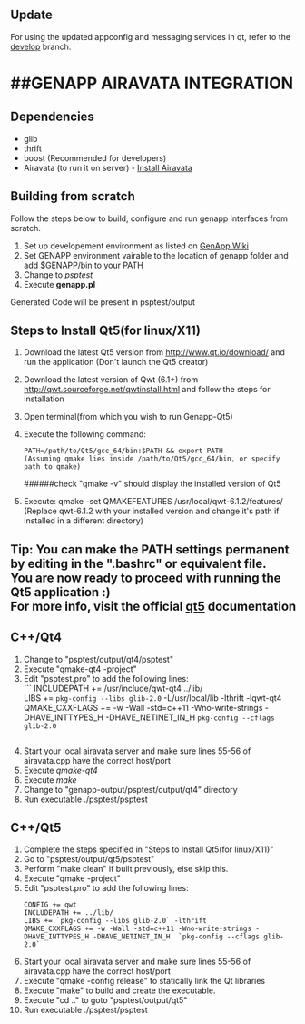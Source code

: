 **Update**
-------------
For using the updated appconfig and messaging services in qt, refer to the [develop](https://github.com/priyanshu-sekhar/GenApp/tree/develop) branch. <br/>

##GENAPP AIRAVATA INTEGRATION
==========================

Dependencies
---------------------
* glib <br/>
* thrift <br/>
* boost (Recommended for developers) <br/>
* Airavata (to run it on server) - [Install Airavata](https://docs.google.com/document/d/1xmGorQjlllJB9nxlCg0zHJu7UKibuzjYDI_zowm5Yng/edit) <br/>

Building from scratch
---------------------
Follow the steps below to build, configure and run genapp interfaces from scratch. <br/>

1. Set up developement environment as listed on [GenApp Wiki](http://gw105.iu.xsede.org:8000/genapp/wiki/setupdev) <br/>
2. Set GENAPP environment vairable to the location of genapp folder and add $GENAPP/bin to your PATH <br/>
3. Change to *psptest* <br/>
4. Execute __genapp.pl__ <br/>

Generated Code will be present in psptest/output <br/>

Steps to Install Qt5(for linux/X11)
-------------------------------------
1. Download the latest Qt5 version from http://www.qt.io/download/ and run the application (Don't launch the Qt5 creator) <br/>
2. Download the latest version of Qwt (6.1+) from http://qwt.sourceforge.net/qwtinstall.html and follow the steps for installation <br/>
3. Open terminal(from which you wish to run Genapp-Qt5) <br/>
4. Execute the following command: <br/>
   ```
   PATH=/path/to/Qt5/gcc_64/bin:$PATH && export PATH 
   (Assuming qmake lies inside /path/to/Qt5/gcc_64/bin, or specify path to qmake)
   ```
   ######check
   "qmake -v" should display the installed version of Qt5 <br/>

5. Execute: qmake -set QMAKEFEATURES /usr/local/qwt-6.1.2/features/  <br/>
   (Replace qwt-6.1.2 with your installed version and change it's path if installed in a different directory) <br/>

Tip: You can make the PATH settings permanent by editing in the ".bashrc" or equivalent file. <br/>
You are now ready to proceed with running the Qt5 application :) <br/>
For more info, visit the official [qt5](http://doc.qt.io/qt-5/linux-deployment.html) documentation <br/>
-------------------------------------

C++/Qt4
-----------------
1. Change to "psptest/output/qt4/psptest" <br/>
2. Execute "qmake-qt4 -project" <br/>
3. Edit "psptest.pro" to add the following lines: <br/>
        ```
	INCLUDEPATH += /usr/include/qwt-qt4 ../lib/ <br/>
	LIBS += `pkg-config --libs glib-2.0` -L/usr/local/lib -lthrift -lqwt-qt4 
	QMAKE_CXXFLAGS += -w -Wall -std=c++11 -Wno-write-strings -DHAVE_INTTYPES_H -DHAVE_NETINET_IN_H  `pkg-config --cflags glib-2.0`
	```
4. Start your local airavata server and make sure lines 55-56 of airavata.cpp have the correct host/port <br/>
5. Execute *qmake-qt4* <br/>
6. Execute *make* <br/>
7. Change to "genapp-output/psptest/output/qt4" directory <br/>
8. Run executable ./psptest/psptest <br/>

C++/Qt5
---------------
1. Complete the steps specified in "Steps to Install Qt5(for linux/X11)" <br/>
2. Go to "psptest/output/qt5/psptest" <br/>
3. Perform "make clean" if built previously, else skip this. <br/>
4. Execute "qmake -project" <br/>
5. Edit "psptest.pro" to add the following lines: <br/>
   ```
   CONFIG += qwt
   INCLUDEPATH += ../lib/
   LIBS += `pkg-config --libs glib-2.0` -lthrift 
   QMAKE_CXXFLAGS += -w -Wall -std=c++11 -Wno-write-strings -DHAVE_INTTYPES_H -DHAVE_NETINET_IN_H  `pkg-config --cflags glib-2.0` 
   ```
6. Start your local airavata server and make sure lines 55-56 of airavata.cpp have the correct host/port <br/>
7. Execute "qmake -config release" to statically link the Qt libraries <br/>
8. Execute "make" to build and create the executable. <br/>
9. Execute "cd .." to goto "psptest/output/qt5" <br/>
10. Run executable ./psptest/psptest <br/>

